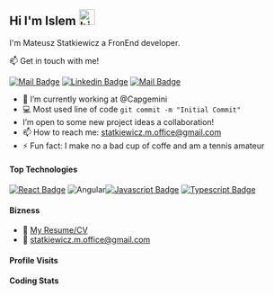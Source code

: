 ## Hi I'm Islem <img src="https://user-images.githubusercontent.com/1303154/88677602-1635ba80-d120-11ea-84d8-d263ba5fc3c0.gif" width="28px" height="28px" alt="hi">

I'm Mateusz Statkiewicz a FronEnd developer.

:mailbox: Get in touch with me!

[![Mail Badge](https://img.shields.io/badge/-CoderOne-e74c3c?style=flat&labelColor=e74c3c&logo=youtube&logoColor=white)](https://youtube.com/coderone) [![Linkedin Badge](https://img.shields.io/badge/-Islem-0e76a8?style=flat&labelColor=0e76a8&logo=linkedin&logoColor=white)](https://www.linkedin.com/in/mateuszs-statkiewicz//) [![Mail Badge](https://img.shields.io/badge/-islempenywis-c0392b?style=flat&labelColor=c0392b&logo=gmail&logoColor=white)](mailto:statkiewicz.m.office@gmail.com)

<!-- TODO: Add last video link -->

- 🔭 I’m currently working at @Capgemini
- :computer: Most used line of code `git commit -m "Initial Commit"`
- I’m open to some new project ideas a collaboration!
- 📫 How to reach me: statkiewicz.m.office@gmail.com
- ⚡ Fun fact: I make no a bad cup of coffe and am a tennis amateur

#### Top Technologies

<!-- TODO: Make technologies links takes you to repositories -->

[![React Badge](https://img.shields.io/badge/-React-61DBFB?style=for-the-badge&labelColor=black&logo=react&logoColor=61DBFB)](#) ![Angular](https://img.shields.io/badge/angular-%23DD0031.svg?style=for-the-badge&logo=angular&logoColor=white)[![Javascript Badge](https://img.shields.io/badge/-Javascript-F0DB4F?style=for-the-badge&labelColor=black&logo=javascript&logoColor=F0DB4F)](#) [![Typescript Badge](https://img.shields.io/badge/-Typescript-007acc?style=for-the-badge&labelColor=black&logo=typescript&logoColor=007acc)](#)

#### Bizness

- :paperclip: [My Resume/CV]()
- :email: statkiewicz.m.office@gmail.com

#### Profile Visits

#### Coding Stats
